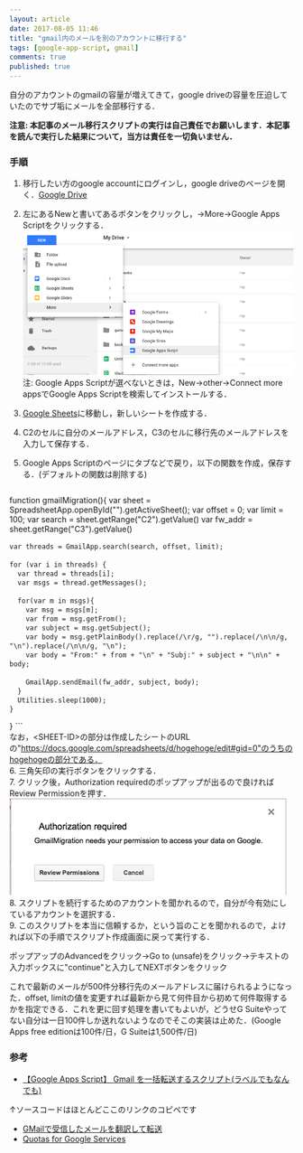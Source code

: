 ```yaml
---
layout: article
date: 2017-08-05 11:46
title: "gmail内のメールを別のアカウントに移行する"
tags: [google-app-script, gmail]
comments: true
published: true
---
```


自分のアカウントのgmailの容量が増えてきて，google driveの容量を圧迫していたのでサブ垢にメールを全部移行する．

**注意: 本記事のメール移行スクリプトの実行は自己責任でお願いします．本記事を読んで実行した結果について，当方は責任を一切負いません．**

### 手順

1. 移行したい方のgoogle accountにログインし，google driveのページを開く．[Google Drive](https://drive.google.com/drive/my-drive)  
2. 左にあるNewと書いてあるボタンをクリックし，→More→Google Apps Scriptをクリックする．
![app-script-start](/assets/images/gmail-data-migration/app-script-start.png)  
注: Google Apps Scriptが選べないときは，New→other→Connect more appsでGoogle Apps Scriptを検索してインストールする．  
3. [Google Sheets](https://docs.google.com/spreadsheets/u/0/)に移動し，新しいシートを作成する．  
4. C2のセルに自分のメールアドレス，C3のセルに移行先のメールアドレスを入力して保存する．  
5. Google Apps Scriptのページにタブなどで戻り，以下の関数を作成，保存する．(デフォルトの関数は削除する)  

    ```
function gmailMigration(){
    var sheet = SpreadsheetApp.openById("<SHEET-ID>").getActiveSheet();
    var offset = 0;
    var limit = 100;
    var search =  sheet.getRange("C2").getValue()
    var fw_addr = sheet.getRange("C3").getValue()
  
    var threads = GmailApp.search(search, offset, limit);
  
    for (var i in threads) {
      var thread = threads[i];
      var msgs = thread.getMessages();
  
      for(var m in msgs){
        var msg = msgs[m];
        var from = msg.getFrom();
        var subject = msg.getSubject();
        var body = msg.getPlainBody().replace(/\r/g, "").replace(/\n\n/g, "\n").replace(/\n\n/g, "\n");
        var body = "From:" + from + "\n" + "Subj:" + subject + "\n\n" + body;
  
        GmailApp.sendEmail(fw_addr, subject, body);
      }
      Utilities.sleep(1000);
    }
}
    ```  
なお，\<SHEET-ID\>の部分は作成したシートのURLの"https://docs.google.com/spreadsheets/d/hogehoge/edit#gid=0"のうちのhogehogeの部分である．  
6. 三角矢印の実行ボタンをクリックする．  
7. クリック後，Authorization requiredのポップアップが出るので良ければReview Permissionを押す．  
![authorization-required](/assets/images/gmail-data-migration/authorization-required.png)  
8. スクリプトを続行するためのアカウントを聞かれるので，自分が今有効にしているアカウントを選択する．  
9. このスクリプトを本当に信頼するか，という旨のことを聞かれるので，よければ以下の手順でスクリプト作成画面に戻って実行する．  

ポップアップのAdvancedをクリック→Go to <hogehoge> (unsafe)をクリック→テキストの入力ボックスに"continue"と入力してNEXTボタンをクリック

これで最新のメールが500件分移行先のメールアドレスに届けられるようになった．offset, limitの値を変更すれば最新から見て何件目から初めて何件取得するかを指定できる．これを更に回す処理を書いてもよいが，どうせG Suiteやってない自分は一日100件しか送れないようなのでそこの実装は止めた．(Google Apps free editionは100件/日，G Suiteは1,500件/日)

### 参考
- [【Google Apps Script】 Gmail を一括転送するスクリプト(ラベルでもなんでも)](http://oryou.hatenablog.com/entry/2017/01/09/191913)

↑ソースコードはほとんどここのリンクのコピペです

- [GMailで受信したメールを翻訳して転送](http://paqalex.blog133.fc2.com/blog-entry-29.html)
- [Quotas for Google Services](https://developers.google.com/apps-script/guides/services/quotas#flexible_quotas_early_access)
